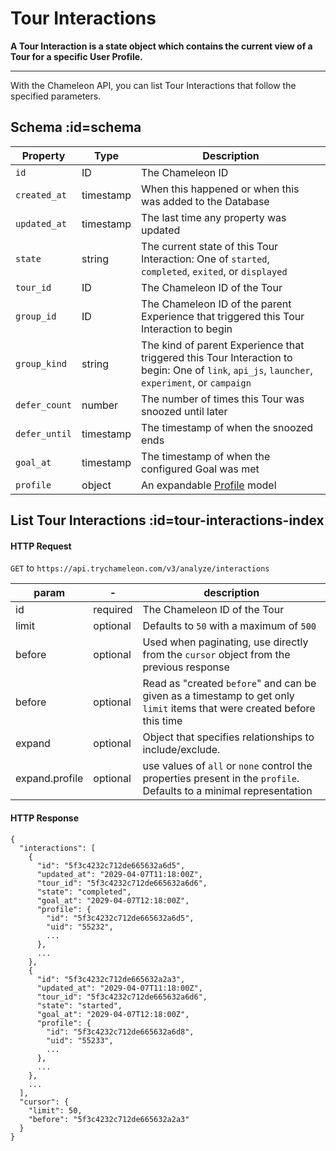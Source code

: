 # Tour Interactions

**A Tour Interaction is a state object which contains the current view of a Tour for a specific User Profile.**

------



With the Chameleon API, you can list Tour Interactions that follow the specified parameters.

## Schema :id=schema

| Property      | Type      | Description                                                  |
| ------------- | --------- | ------------------------------------------------------------ |
| `id`          | ID        | The Chameleon ID                                             |
| `created_at`  | timestamp | When this happened or when this was added to the Database    |
| `updated_at`  | timestamp | The last time any property was updated                       |
| `state`       | string    | The current state of this Tour Interaction: One of `started`, `completed`, `exited`, or `displayed` |
| `tour_id`     | ID        | The Chameleon ID of the Tour                                 |
| `group_id`    | ID        | The Chameleon ID of the parent Experience that triggered this Tour Interaction to begin |
| `group_kind`  | string    | The kind of parent Experience that triggered this Tour Interaction to begin: One of `link`, `api_js`, `launcher`, `experiment`, or `campaign` |
| `defer_count` | number    | The number of times this Tour was snoozed until later        |
| `defer_until` | timestamp | The timestamp of when the snoozed ends                       |
| `goal_at`     | timestamp | The timestamp of when the configured Goal was met            |
| `profile`     | object    | An expandable [Profile](https://github.com/chamaeleonidae/api/blob/master/docs/apis/apis/profiles.md) model |

## List Tour Interactions :id=tour-interactions-index

#### HTTP Request

`GET` to `https://api.trychameleon.com/v3/analyze/interactions`

| param          | -        | description                                                  |
| -------------- | -------- | ------------------------------------------------------------ |
| id             | required | The Chameleon ID of the Tour                                 |
| limit          | optional | Defaults to `50` with a maximum of `500`                     |
| before         | optional | Used when paginating, use directly from the `cursor` object from the previous response |
| before         | optional | Read as "created `before`" and can be given as a timestamp to get only `limit` items that were created before this time |
| expand         | optional | Object that specifies relationships to include/exclude.      |
| expand.profile | optional | use values of `all` or `none` control the properties present in the `profile`. Defaults to a minimal representation |

#### HTTP Response

```
{
  "interactions": [
    {
      "id": "5f3c4232c712de665632a6d5",
      "updated_at": "2029-04-07T11:18:00Z",
      "tour_id": "5f3c4232c712de665632a6d6",
      "state": "completed",
      "goal_at": "2029-04-07T12:18:00Z",
      "profile": {
        "id": "5f3c4232c712de665632a6d5",
        "uid": "55232",
        ...
      },
      ...
    },
    {
      "id": "5f3c4232c712de665632a2a3",
      "updated_at": "2029-04-07T11:18:00Z",
      "tour_id": "5f3c4232c712de665632a6d6",
      "state": "started",
      "goal_at": "2029-04-07T12:18:00Z",
      "profile": {
        "id": "5f3c4232c712de665632a6d8",
        "uid": "55233",
        ...
      },
      ...
    },
    ...
  ],
  "cursor": {
    "limit": 50,
    "before": "5f3c4232c712de665632a2a3"
  }
}
```

